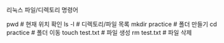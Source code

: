 리눅스 파일/디렉토리 명령어

pwd # 현재 위치 확인
ls -l # 디렉토리/파일 목록
mkdir practice # 폴더 만들기
cd practice # 폴더 이동
touch test.txt # 파일 생성
rm test.txt # 파일 삭제